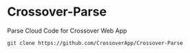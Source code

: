 # Crossover-Parse
Parse Cloud Code for Crossover Web App


`git clone https://github.com/CrossoverApp/Crossover-Parse`



